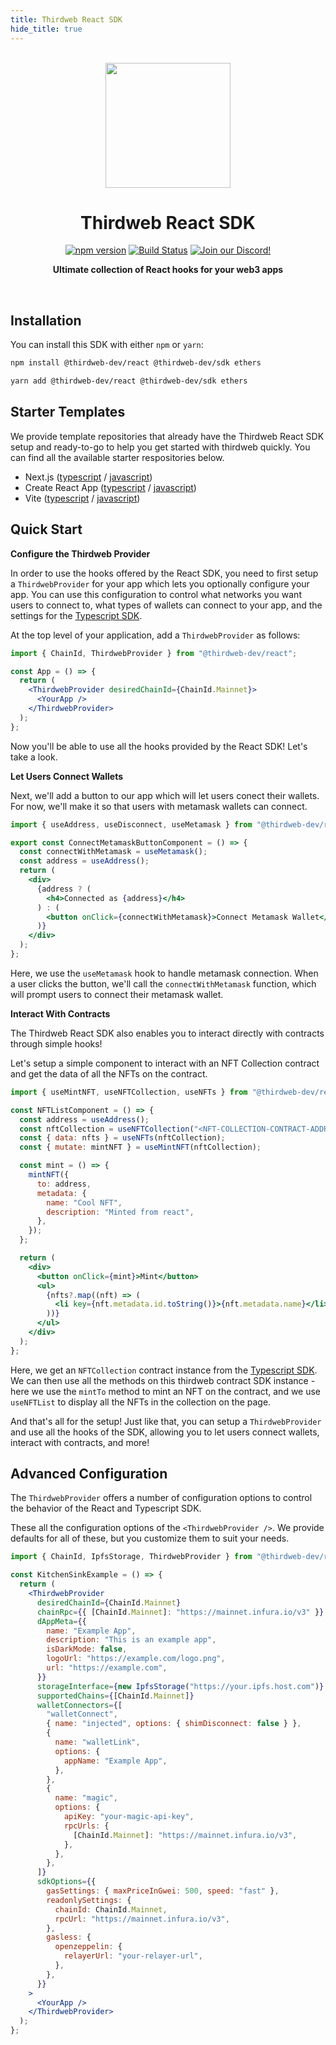 ```yaml
---
title: Thirdweb React SDK
hide_title: true
---
```

<p align="center">
<br />
<a href="https://thirdweb.com"><img src="https://github.com/thirdweb-dev/typescript-sdk/blob/main/logo.svg?raw=true" width="200" alt=""/></a>
<br />
</p>
<h1 align="center">Thirdweb React SDK</h1>
<p align="center">
<a href="https://www.npmjs.com/package/@thirdweb-dev/react"><img src="https://img.shields.io/github/package-json/v/thirdweb-dev/react?color=red&label=npm&logo=npm" alt="npm version"/></a>
<a href="https://github.com/thirdweb-dev/react/actions"><img alt="Build Status" src="https://github.com/thirdweb-dev/react/actions/workflows/build.yml/badge.svg"/></a>
<a href="https://discord.gg/thirdweb"><img alt="Join our Discord!" src="https://img.shields.io/discord/834227967404146718.svg?color=7289da&label=discord&logo=discord&style=flat"/></a>

</p>
<p align="center"><strong>Ultimate collection of React hooks for your web3 apps</strong></p>
<br />

## Installation

You can install this SDK with either `npm` or `yarn`:

```sh
npm install @thirdweb-dev/react @thirdweb-dev/sdk ethers
```

```sh
yarn add @thirdweb-dev/react @thirdweb-dev/sdk ethers
```

## Starter Templates

We provide template repositories that already have the Thirdweb React SDK setup and ready-to-go to help you get started with thirdweb quickly. You can find all the available starter respositories below.

- Next.js ([typescript](https://github.com/thirdweb-example/next-typescript-starter) / [javascript](https://github.com/thirdweb-example/next-javascript-starter))
- Create React App ([typescript](https://github.com/thirdweb-example/cra-typescript-starter) / [javascript](https://github.com/thirdweb-example/cra-javascript-starter))
- Vite ([typescript](https://github.com/thirdweb-example/vite-typescript-starter) / [javascript](https://github.com/thirdweb-example/vite-javascript-starter))

## Quick Start

**Configure the Thirdweb Provider**

In order to use the hooks offered by the React SDK, you need to first setup a `ThirdwebProvider` for your app which lets you optionally configure your app. You can use this configuration to control what networks you want users to connect to, what types of wallets can connect to your app, and the settings for the [Typescript SDK](https://docs.thirdweb.com/typescript).

At the top level of your application, add a `ThirdwebProvider` as follows:

```jsx title="App.jsx"
import { ChainId, ThirdwebProvider } from "@thirdweb-dev/react";

const App = () => {
  return (
    <ThirdwebProvider desiredChainId={ChainId.Mainnet}>
      <YourApp />
    </ThirdwebProvider>
  );
};
```

Now you'll be able to use all the hooks provided by the React SDK! Let's take a look.

**Let Users Connect Wallets**

Next, we'll add a button to our app which will let users conect their wallets. For now, we'll make it so that users with metamask wallets can connect.

```jsx title="ConnectMetamaskButton.jsx"
import { useAddress, useDisconnect, useMetamask } from "@thirdweb-dev/react";

export const ConnectMetamaskButtonComponent = () => {
  const connectWithMetamask = useMetamask();
  const address = useAddress();
  return (
    <div>
      {address ? (
        <h4>Connected as {address}</h4>
      ) : (
        <button onClick={connectWithMetamask}>Connect Metamask Wallet</button>
      )}
    </div>
  );
};
```

Here, we use the `useMetamask` hook to handle metamask connection. When a user clicks the button, we'll call the `connectWithMetamask` function, which will prompt users to connect their metamask wallet.

**Interact With Contracts**

The Thirdweb React SDK also enables you to interact directly with contracts through simple hooks!

Let's setup a simple component to interact with an NFT Collection contract and get the data of all the NFTs on the contract.

```jsx title="NFTList.jsx"
import { useMintNFT, useNFTCollection, useNFTs } from "@thirdweb-dev/react";

const NFTListComponent = () => {
  const address = useAddress();
  const nftCollection = useNFTCollection("<NFT-COLLECTION-CONTRACT-ADDRESS>");
  const { data: nfts } = useNFTs(nftCollection);
  const { mutate: mintNFT } = useMintNFT(nftCollection);

  const mint = () => {
    mintNFT({
      to: address,
      metadata: {
        name: "Cool NFT",
        description: "Minted from react",
      },
    });
  };

  return (
    <div>
      <button onClick={mint}>Mint</button>
      <ul>
        {nfts?.map((nft) => (
          <li key={nft.metadata.id.toString()}>{nft.metadata.name}</li>
        ))}
      </ul>
    </div>
  );
};
```

Here, we get an `NFTCollection` contract instance from the [Typescript SDK](https://docs.thirdweb.com/typescript). We can then use all the methods on this thirdweb contract SDK instance - here we use the `mintTo` method to mint an NFT on the contract, and we use `useNFTList` to display all the NFTs in the collection on the page.

And that's all for the setup! Just like that, you can setup a `ThirdwebProvider` and use all the hooks of the SDK, allowing you to let users connect wallets, interact with contracts, and more!

## Advanced Configuration

The `ThirdwebProvider` offers a number of configuration options to control the behavior of the React and Typescript SDK.

These all the configuration options of the `<ThirdwebProvider />`.
We provide defaults for all of these, but you customize them to suit your needs.

```jsx title="App.jsx"
import { ChainId, IpfsStorage, ThirdwebProvider } from "@thirdweb-dev/react";

const KitchenSinkExample = () => {
  return (
    <ThirdwebProvider
      desiredChainId={ChainId.Mainnet}
      chainRpc={{ [ChainId.Mainnet]: "https://mainnet.infura.io/v3" }}
      dAppMeta={{
        name: "Example App",
        description: "This is an example app",
        isDarkMode: false,
        logoUrl: "https://example.com/logo.png",
        url: "https://example.com",
      }}
      storageInterface={new IpfsStorage("https://your.ipfs.host.com")}
      supportedChains={[ChainId.Mainnet]}
      walletConnectors={[
        "walletConnect",
        { name: "injected", options: { shimDisconnect: false } },
        {
          name: "walletLink",
          options: {
            appName: "Example App",
          },
        },
        {
          name: "magic",
          options: {
            apiKey: "your-magic-api-key",
            rpcUrls: {
              [ChainId.Mainnet]: "https://mainnet.infura.io/v3",
            },
          },
        },
      ]}
      sdkOptions={{
        gasSettings: { maxPriceInGwei: 500, speed: "fast" },
        readonlySettings: {
          chainId: ChainId.Mainnet,
          rpcUrl: "https://mainnet.infura.io/v3",
        },
        gasless: {
          openzeppelin: {
            relayerUrl: "your-relayer-url",
          },
        },
      }}
    >
      <YourApp />
    </ThirdwebProvider>
  );
};
```
